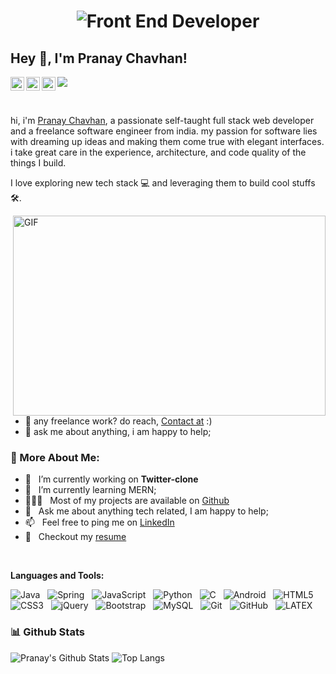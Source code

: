 <h1 align="center">
   <img alt="Front End Developer" src="https://user-images.githubusercontent.com/85397500/151550554-6e7065a9-2548-4b9d-bc99-3d7081412361.svg" />
</h1>

## Hey 👋, I'm Pranay Chavhan!
<a href="#">
  <img align="left" alt="Pranay's Discord" width="22px" src="https://raw.githubusercontent.com/peterthehan/peterthehan/master/assets/discord.svg" />
</a>
<a href="#">
  <img align="left" alt="Pranay Chavhan | Twitter" width="22px" src="https://raw.githubusercontent.com/peterthehan/peterthehan/master/assets/twitter.svg" />
</a>
<a href="https://www.linkedin.com/in/pranay-chavhan-38785a224/">
  <img align="left" alt="Pranay's LinkedIN" width="22px" src="https://raw.githubusercontent.com/peterthehan/peterthehan/master/assets/linkedin.svg" />
</a>

![](https://visitor-badge.glitch.me/badge?page_id=PranayChavhan.PranayChavhan)

<br />

hi, i'm [Pranay Chavhan](https://drive.google.com/file/d/1EhCtKr4B3c39KFTj9hMZo6WugBtIpRhn/view?usp=sharing), a passionate self-taught full stack web developer and a freelance software engineer from india. my passion for software lies with dreaming up ideas and making them come true with elegant interfaces. i take great care in the experience, architecture, and code quality of the things I build.

I love exploring new tech stack 💻 and leveraging them to build cool stuffs 🛠️.


  <img align="right" alt="GIF" src="https://github.com/abhisheknaiidu/abhisheknaiidu/blob/master/code.gif?raw=true" width="500" height="320" />
  
- 💼 any freelance work? do reach, [Contact at](https://www.linkedin.com/in/pranay-chavhan-38785a224/) :)
- 💬 ask me about anything, i am happy to help;

### 🧐 More About Me:

- 🔭 &nbsp; I’m currently working on **Twitter-clone**
- 🌱 &nbsp; I’m currently learning MERN; 
- 👨🏻‍💻 &nbsp; Most of my projects are available on [Github](https://github.com/PranayChavhan?tab=repositories)
- 💬 &nbsp; Ask me about anything tech related, I am happy to help;
- 📫 &nbsp; Feel free to ping me on [LinkedIn](https://www.linkedin.com/in/pranay-chavhan-38785a224/)
- 📝 &nbsp; Checkout my [resume](https://drive.google.com/file/d/1EhCtKr4B3c39KFTj9hMZo6WugBtIpRhn/view?usp=sharing)
<br>

**Languages and Tools:** 

![Java](https://img.shields.io/badge/-Java-black?logo=java&style=social)&nbsp;&nbsp;
![Spring](https://img.shields.io/badge/-Spring%20Framework-black?logo=spring&style=social)&nbsp;&nbsp;
![JavaScript](https://img.shields.io/badge/-JavaScript-black?logo=javascript&style=social)&nbsp;&nbsp;
![Python](https://img.shields.io/badge/-Python-black?logo=Python&style=social)&nbsp;&nbsp;
![C](https://img.shields.io/badge/-C-black?logo=c&style=social)&nbsp;&nbsp;
![Android](https://img.shields.io/badge/-Android-black?logo=android&style=social)&nbsp;&nbsp;
![HTML5](https://img.shields.io/badge/-HTML5-black?logo=html5&style=social)&nbsp;&nbsp;
![CSS3](https://img.shields.io/badge/-CSS3-black?logo=css3&style=social)&nbsp;&nbsp;
![jQuery](https://img.shields.io/badge/-jQuery-black?logo=jquery&style=social)&nbsp;&nbsp;
![Bootstrap](https://img.shields.io/badge/-Bootstrap-black?logo=bootstrap&style=social)&nbsp;&nbsp;
![MySQL](https://img.shields.io/badge/-MySQL-black?logo=mysql&style=social)&nbsp;&nbsp;
![Git](https://img.shields.io/badge/-Git-black?logo=git&style=social)&nbsp;&nbsp;
![GitHub](https://img.shields.io/badge/-GitHub-black?logo=github&style=social)&nbsp;&nbsp;
![LATEX](https://img.shields.io/badge/-LATEX-black?logo=latex&style=social)&nbsp;&nbsp;



### 📊 Github Stats
![Pranay's Github Stats](https://github-readme-stats.vercel.app/api?username=PranayChavhan&count_private=true&show_icons=true&include_all_commits=true)
![Top Langs](https://github-readme-stats.vercel.app/api/top-langs/?username=PranayChavhan&hide=TeX&layout=compact)
